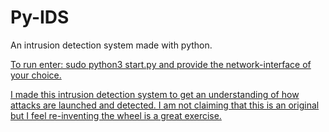 # Py-IDS
An intrusion detection system made with python.
<a href="https://github.com/vandanrohatgi/Py-IDS/blob/master/examples/attack_detect.mp4">

To run enter:
sudo python3 start.py 
and provide the network-interface of your choice.

I made this intrusion detection system to get an understanding of how attacks are launched and detected. I am not claiming 
that this is an original but I feel re-inventing the wheel is a great exercise. 
